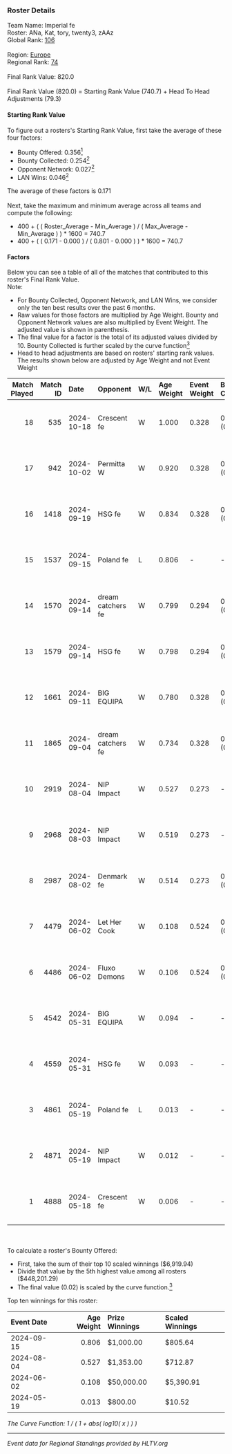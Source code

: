 ### Roster Details<br />
Team Name: Imperial fe<br />
Roster: ANa, Kat, tory, twenty3, zAAz<br />
Global Rank: [106](../../standings_global_2024_11_13.md)<br />
<br />
Region: [Europe]( ../../standings_europe_2024_11_13.md)<br />
Regional Rank: [74]( ../../standings_europe_2024_11_13.md)<br />
<br />
Final Rank Value:  820.0<br />
<br />
Final Rank Value (820.0) = Starting Rank Value (740.7) + Head To Head Adjustments (79.3)<br />

#### Starting Rank Value<br />
To figure out a rosters's Starting Rank Value, first take the average of these four factors:<br />
- Bounty Offered: 0.356[<sup>1</sup>](#table2)
- Bounty Collected: 0.254[<sup>2</sup>](#table1)
- Opponent Network: 0.027[<sup>2</sup>](#table1)
- LAN Wins: 0.046[<sup>2</sup>](#table1)

The average of these factors is 0.171<br />
<br />
Next, take the maximum and minimum average across all teams and compute the following:<br />
- 400 + ( ( Roster_Average - Min_Average ) / ( Max_Average - Min_Average ) ) * 1600 = 740.7
- 400 + ( ( 0.171 - 0.000 ) / ( 0.801 - 0.000 ) ) * 1600 = 740.7


#### Factors<br />
Below you can see a table of all of the matches that contributed to this roster's Final Rank Value.<br />
Note:<br />

- For Bounty Collected, Opponent Network, and LAN Wins, we consider only the ten best results over the past 6 months.
- Raw values for those factors are multiplied by Age Weight. Bounty and Opponent Network values are also multiplied by Event Weight. The adjusted value is shown in parenthesis.
- The final value for a factor is the total of its adjusted values divided by 10. Bounty Collected is further scaled by the curve function[<sup>3</sup>](#curveFunction)
- Head to head adjustments are based on rosters' starting rank values. The results shown below are adjusted by Age Weight and not Event Weight
<span id="table1"></span><br />


| Match Played | Match ID | Date       | Opponent          | W/L | Age Weight | Event Weight | Bounty Collected | Opponent Network | LAN Wins  | H2H Adj. | Roster                        |
| -: | -: | :- | :- | :- | :- | :- | :- | :- | :- | -: | :- |
|           18 |      535 | 2024-10-18 | Crescent fe       | W   | 1.000      | 0.328        | 0.003 (0.001)    | 0.052 (0.017)    | 0 (0.000) |     8.40 | ANa, Kat, tory, twenty3, zAAz |
|           17 |      942 | 2024-10-02 | Permitta W        | W   | 0.920      | 0.328        | 0.003 (0.001)    | 0.046 (0.014)    | 0 (0.000) |     7.31 | ANa, Kat, tory, twenty3, zAAz |
|           16 |     1418 | 2024-09-19 | HSG fe            | W   | 0.834      | 0.328        | 0.008 (0.002)    | 0.096 (0.026)    | 0 (0.000) |     8.54 | ANa, Kat, tory, twenty3, zAAz |
|           15 |     1537 | 2024-09-15 | Poland fe         | L   | 0.806      | -            | -                | -                | -         |    -9.38 | ANa, Kat, tory, twenty3, zAAz |
|           14 |     1570 | 2024-09-14 | dream catchers fe | W   | 0.799      | 0.294        | 0.005 (0.001)    | 0.202 (0.047)    | 0 (0.000) |    10.09 | ANa, Kat, tory, twenty3, zAAz |
|           13 |     1579 | 2024-09-14 | HSG fe            | W   | 0.798      | 0.294        | 0.008 (0.002)    | 0.096 (0.023)    | 0 (0.000) |     8.76 | ANa, Kat, tory, twenty3, zAAz |
|           12 |     1661 | 2024-09-11 | BIG EQUIPA        | W   | 0.780      | 0.328        | 0.002 (0.000)    | 0.126 (0.032)    | 0 (0.000) |     8.37 | ANa, Kat, tory, twenty3, zAAz |
|           11 |     1865 | 2024-09-04 | dream catchers fe | W   | 0.734      | 0.328        | 0.005 (0.001)    | 0.202 (0.049)    | -         |     9.76 | ANa, Kat, tory, twenty3, zAAz |
|           10 |     2919 | 2024-08-04 | NIP Impact        | W   | 0.527      | 0.273        | -                | 0.163 (0.023)    | -         |     6.33 | ANa, Kat, tory, twenty3, zAAz |
|            9 |     2968 | 2024-08-03 | NIP Impact        | W   | 0.519      | 0.273        | -                | 0.163 (0.023)    | -         |     6.32 | ANa, Kat, tory, twenty3, zAAz |
|            8 |     2987 | 2024-08-02 | Denmark fe        | W   | 0.514      | 0.273        | 0.014 (0.002)    | 0.127 (0.018)    | -         |     9.25 | ANa, Kat, tory, twenty3, zAAz |
|            7 |     4479 | 2024-06-02 | Let Her Cook      | W   | 0.108      | 0.524        | 0.010 (0.001)    | -                | 1 (0.108) |     1.53 | ANa, Kat, tory, twenty3, zAAz |
|            6 |     4486 | 2024-06-02 | Fluxo Demons      | W   | 0.106      | 0.524        | 0.009 (0.000)    | -                | 1 (0.106) |     1.51 | ANa, Kat, tory, twenty3, zAAz |
|            5 |     4542 | 2024-05-31 | BIG EQUIPA        | W   | 0.094      | -            | -                | -                | 1 (0.094) |     1.17 | ANa, Kat, tory, twenty3, zAAz |
|            4 |     4559 | 2024-05-31 | HSG fe            | W   | 0.093      | -            | -                | -                | 1 (0.093) |     1.23 | ANa, Kat, tory, twenty3, zAAz |
|            3 |     4861 | 2024-05-19 | Poland fe         | L   | 0.013      | -            | -                | -                | -         |    -0.12 | ANa, Kat, tory, twenty3, zAAz |
|            2 |     4871 | 2024-05-19 | NIP Impact        | W   | 0.012      | -            | -                | -                | -         |     0.15 | ANa, Kat, tory, twenty3, zAAz |
|            1 |     4888 | 2024-05-18 | Crescent fe       | W   | 0.006      | -            | -                | -                | -         |     0.08 | ANa, Kat, tory, twenty3, zAAz |

<br />
<span id="table2"></span><br />
To calculate a roster's Bounty Offered:<br />

- First, take the sum of their top 10 scaled winnings ($6,919.94)
- Divide that value by the 5th highest value among all rosters ($448,201.29)
- The final value (0.02) is scaled by the curve function.[<sup>3</sup>](#curveFunction)

Top ten winnings for this roster:<br />

| Event Date | Age Weight | Prize Winnings | Scaled Winnings |
| :- | -: | :- | :- |
| 2024-09-15 |      0.806 | $1,000.00      | $805.64         |
| 2024-08-04 |      0.527 | $1,353.00      | $712.87         |
| 2024-06-02 |      0.108 | $50,000.00     | $5,390.91       |
| 2024-05-19 |      0.013 | $800.00        | $10.52          |


<span id="curveFunction"></span>_The Curve Function: 1 / ( 1 + abs( log10( x ) ) )_<br />

---
_Event data for Regional Standings provided by HLTV.org_<br />
